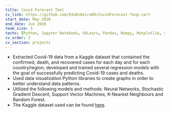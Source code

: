 ```yaml
---
title: Covid Forecast Tool
cv_link: https://github.com/EduRibeiro00/CovidForecast-feup-iart
start_date: May 2020
end_date: Jun 2020
team_size: 3
techs: [Python, Jupyter Notebook, SKLearn, Pandas, Numpy, Matplotlib, Seaborn, Kaggle datasets]
cv_order: 2
cv_section: projects
---
```

* Extracted Covid-19 data from a Kaggle dataset that contained the confirmed, death, and recovered cases for each day and for each country/region; developed and trained several regression models with the goal of successfully predicting Covid-19 cases and deaths.
* Used data visualization Python libraries to create graphs in order to better understand data patterns.
* Utilized the following models and methods: Neural Networks, Stochastic Gradient Descent, Support Vector Machines, K-Nearest Neighbours and Random Forest.
* The Kaggle dataset used can be found [here](https://www.kaggle.com/imdevskp/corona-virus-report?select=covid_19_clean_complete.csv).
